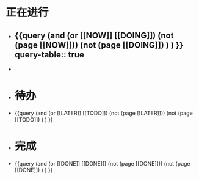 # 正在进行
- {{query (and (or [[NOW]] [[DOING]]) (not (page [[NOW]])) (not (page [[DOING]]) ) ) }}
  query-table:: true
	-
-
- # 待办
- {{query (and (or [[LATER]] [[TODO]]) (not (page [[LATER]])) (not (page [[TODO]]) ) ) }}
- # 完成
- {{query (and (or [[DONE]] [[DONE]]) (not (page [[DONE]])) (not (page [[DONE]]) ) ) }}